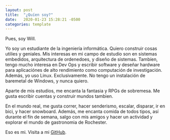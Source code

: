 ```yaml
---
layout: post
title:  "¿Quíen soy?"
date:   2020-01-23 15:28:21 -0500
categories: template
---
```

Pues, soy Will.

Yo soy un estudiante de la ingeniería informática. Quiero construir cosas utilies y geniales. Mis interesas en mi campo de estudio son en sistemas embedidos, arquitectura de ordenedoes, y diseño de sistemas. Tambíen, tengo mucho interesa en Dev Ops y escribir software y deseñar hardware para aplicaciónes de alto rendimiento como computación de investigación. Además, yo uso Linux. Exclusivamente. No tengo un instalación de baremetal de Windows, y nunca quiero.

Aparte de mis estudios, me encanta la fantasia y RPGs de sobremesa. Me gusta escribir cuentas y construir mundos tambien.

En el mundo real, me gusta correr, hacer senderismo, escalar, disparar, ir en bici, y hacer snowboard. Además, me encanta comida de todos tipos, así durante el fín de semana, salgo con mis amigos y hacer un actividad y explorar el mundo de gastronomia de Rochester.

Eso es mi. Visita a mi [GitHub](git.nilges.me).
